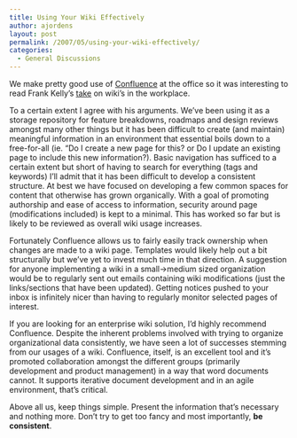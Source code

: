 ```yaml
---
title: Using Your Wiki Effectively
author: ajordens
layout: post
permalink: /2007/05/using-your-wiki-effectively/
categories:
  - General Discussions
---
```

We make pretty good use of [Confluence][1] at the office so it was interesting to read Frank Kelly&#8217;s [take][2] on wiki&#8217;s in the workplace.

To a certain extent I agree with his arguments. We&#8217;ve been using it as a storage repository for feature breakdowns, roadmaps and design reviews amongst many other things but it has been difficult to create (and maintain) meaningful information in an environment that essential boils down to a free-for-all (ie. &#8220;Do I create a new page for this? or Do I update an existing page to include this new information?). Basic navigation has sufficed to a certain extent but short of having to search for everything (tags and keywords) I&#8217;ll admit that it has been difficult to develop a consistent structure. At best we have focused on developing a few common spaces for content that otherwise has grown organically. With a goal of promoting authorship and ease of access to information, security around page (modifications included) is kept to a minimal. This has worked so far but is likely to be reviewed as overall wiki usage increases.

Fortunately Confluence allows us to fairly easily track ownership when changes are made to a wiki page. Templates would likely help out a bit structurally but we&#8217;ve yet to invest much time in that direction. A suggestion for anyone implementing a wiki in a small->medium sized organization would be to regularly sent out emails containing wiki modifications (just the links/sections that have been updated). Getting notices pushed to your inbox is infinitely nicer than having to regularly monitor selected pages of interest.

If you are looking for an enterprise wiki solution, I&#8217;d highly recommend Confluence. Despite the inherent problems involved with trying to organize organizational data consistently, we have seen a lot of successes stemming from our usages of a wiki. Confluence, itself, is an excellent tool and it&#8217;s promoted collaboration amongst the different groups (primarily development and product management) in a way that word documents cannot. It supports iterative document development and in an agile environment, that&#8217;s critical.

Above all us, keep things simple. Present the information that&#8217;s necessary and nothing more. Don&#8217;t try to get too fancy and most importantly, **be** **consistent**.

 [1]: http://www.atlassian.com/confluence
 [2]: http://softarc.blogspot.com/